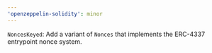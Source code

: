 ```yaml
---
'openzeppelin-solidity': minor
---
```


`NoncesKeyed`: Add a variant of `Nonces` that implements the ERC-4337 entrypoint nonce system.
